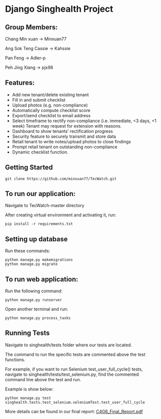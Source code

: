 # Django Singhealth Project


## Group Members:

Chang Min xuan -> Minxuan77

Ang Sok Teng Cassie -> Kahssie

Pan Feng -> Adler-p

Peh Jing Xiang -> pjx98

## Features:

 * Add new tenant/delete existing tenant
 * Fill in and submit checklist
 * Upload photos (e.g. non-compliance)
 * Automatically compute checklist score
 * Export/send checklist to email address
 * Select timeframe to rectify non-compliance (i.e. immediate, <3 days, <1 week) Tenant may request for 
 extension with reasons.
 * Dashboard to show tenants’ rectification progress
 * Security feature to securely transmit and store data
 * Retail tenant to write notes/upload photos to close 
findings
 * Prompt retail tenant on outstanding non-compliance
 * Dynamic checklist function.





## Getting Started
```
git clone https://github.com/minxuan77/TecWatch.git
```

## To run our application: 

Navigate to TecWatch-master directory

After creating virtual environment and activating it, run:
```
pip install -r requirements.txt
```
## Setting up database

Run these commands:
```
python manage.py makemigrations
python manage.py migrate
```
## To run web application:

Run the following command:
```
python manage.py runserver
```
Open another terminal and run:
```
python manage.py process_tasks 
```



## Running Tests

Navigate to singhealth/tests folder where our tests are located.

The command to run the specific tests are commented above the test functions.

For example, if you want to run Selenium test_user_full_cycle() tests, navigate to singhealth/tests/test_selenium.py, find the commented command line above the test and run.

Example is show below:
```
python manage.py test singhealth.tests.test_selenium.seleniumTest.test_user_full_cycle
```

More details can be found in our final report: [C4G6_Final_Report.pdf](https://github.com/pjx98/TecWatch/blob/master/C4G6_Final_Report.pdf)



